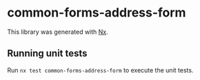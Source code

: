 # common-forms-address-form

This library was generated with [Nx](https://nx.dev).

## Running unit tests

Run `nx test common-forms-address-form` to execute the unit tests.
